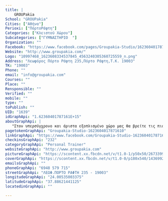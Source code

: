```yaml
---
title: |
    GROUPakia
School: "GROUPakia"
Cities: ["Αθήνα"]
Perioxi: ["ΠόρτοΡάφτη"]
Categories: ["Κλειστού Χώρου"]
Subcategories: ["ΓΥΜΝΑΣΤΗΡΙΟ  "]
Organization: ""
Facebook: "https://www.facebook.com/pages/Groupakia-Studio/1623604017871610?fref=ts"
Website: "http://www.groupakia.com/"
Logo: "10997468_1623608334537845_4563240305360725559_n.png"
Address: "Λεωφόρος Πόρτο Ράφτη 235,Πόρτο Ράφτη,Τ.Κ. 19003"
TK: "19003"
Phone: ""
email: "info@groupakia.com"
Courses: ""
Place: ""
Rensponsible: ""
Verified: ""
mobile: ""
type: ""
toPublish: ""
UID: "1639"
idGraphApi: "1.62360401787161E+15"
aboutGraphApi: | 
   "Στον υπερσύγχρονο και άριστα εξοπλισμένο χώρο μας θα βρείτε τις πιο σύγχρονες μεθόδους γυμναστικής"
pagetokenGraphApi: "Groupakia-Studio-1623604017871610"
linkGraphApi: "https://www.facebook.com/Groupakia-Studio-1623604017871610/"
checkinsGraphApi: "232"
categoryGraphApi: "Personal Trainer"
websiteGraphApi: "http://www.groupakia.com"
pictureGraphApi: "https://scontent.xx.fbcdn.net/v/t1.0-1/p50x50/26733991_2112447162320624_8194336022382171127_n.jpg?oh=e3e5f77f4ef3d2bf285b467974ad7878&amp;oe=5B41916E"
coverGraphApi: "https://scontent.xx.fbcdn.net/v/t1.0-0/p180x540/14369921_1855751954656814_3623933725086799803_n.jpg?oh=36d725cf05b7c4c50797513a35d329b1&amp;oe=5B02FB78"
emailsGraphApi: ""
phoneGraphApi: "6948 579 715"
streetGraphApi: "ΛΕΩΦ.ΠΟΡΤΟ ΡΑΦΤΗ 235 - 19003"
longitudeGraphApi: "24.00535003375"
latitudeGraphApi: "37.88621441125"
locatedinGraphApi: ""

---
```




